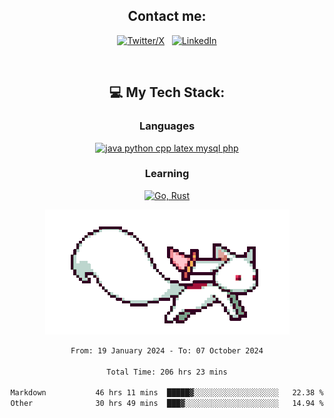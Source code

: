 

<div align="center">

## Contact me:

[![Twitter/X](https://skillicons.dev/icons?i=twitter)](https://twitter.com/erikskopp) &nbsp;
[![LinkedIn](https://skillicons.dev/icons?i=linkedin)](www.linkedin.com/in/erik-skopp) 

<div align="center">
<br>

## 💻 My Tech Stack:

### Languages

[![java python cpp latex mysql php](https://skillicons.dev/icons?i=java,python,cpp,latex,mysql,php)](https://skillicons.dev)

### Learning

[![Go, Rust](https://skillicons.dev/icons?i=go,rust)](https://skillicons.dev)

<center>

<img src="kyubey.gif" alt="Alt-Text" title="" >

</center>


<!--START_SECTION:waka-->

```txt
From: 19 January 2024 - To: 07 October 2024

Total Time: 206 hrs 23 mins

Markdown           46 hrs 11 mins  █████▓░░░░░░░░░░░░░░░░░░░   22.38 %
Other              30 hrs 49 mins  ███▓░░░░░░░░░░░░░░░░░░░░░   14.94 %
```

<!--END_SECTION:waka-->
